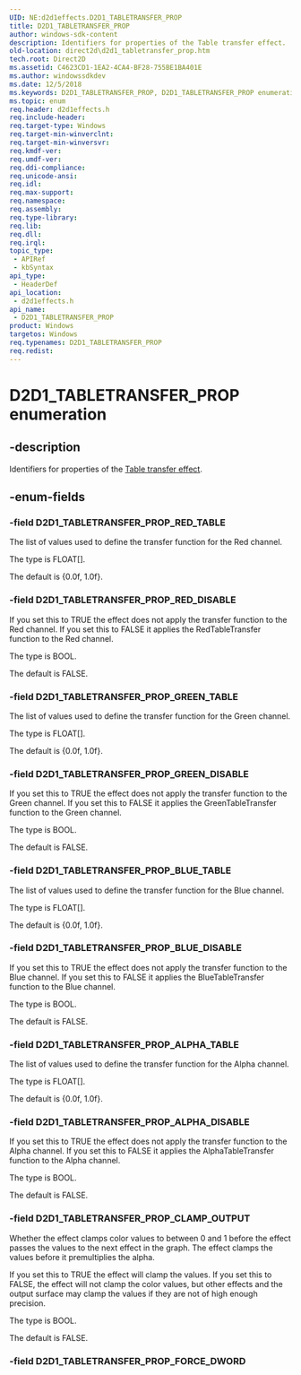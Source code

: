 ```yaml
---
UID: NE:d2d1effects.D2D1_TABLETRANSFER_PROP
title: D2D1_TABLETRANSFER_PROP
author: windows-sdk-content
description: Identifiers for properties of the Table transfer effect.
old-location: direct2d\d2d1_tabletransfer_prop.htm
tech.root: Direct2D
ms.assetid: C4623CD1-1EA2-4CA4-BF28-755BE1BA401E
ms.author: windowssdkdev
ms.date: 12/5/2018
ms.keywords: D2D1_TABLETRANSFER_PROP, D2D1_TABLETRANSFER_PROP enumeration [Direct2D], D2D1_TABLETRANSFER_PROP_ALPHA_DISABLE, D2D1_TABLETRANSFER_PROP_ALPHA_TABLE, D2D1_TABLETRANSFER_PROP_BLUE_DISABLE, D2D1_TABLETRANSFER_PROP_BLUE_TABLE, D2D1_TABLETRANSFER_PROP_CLAMP_OUTPUT, D2D1_TABLETRANSFER_PROP_GREEN_DISABLE, D2D1_TABLETRANSFER_PROP_GREEN_TABLE, D2D1_TABLETRANSFER_PROP_RED_DISABLE, D2D1_TABLETRANSFER_PROP_RED_TABLE, d2d1effects/D2D1_TABLETRANSFER_PROP, d2d1effects/D2D1_TABLETRANSFER_PROP_ALPHA_DISABLE, d2d1effects/D2D1_TABLETRANSFER_PROP_ALPHA_TABLE, d2d1effects/D2D1_TABLETRANSFER_PROP_BLUE_DISABLE, d2d1effects/D2D1_TABLETRANSFER_PROP_BLUE_TABLE, d2d1effects/D2D1_TABLETRANSFER_PROP_CLAMP_OUTPUT, d2d1effects/D2D1_TABLETRANSFER_PROP_GREEN_DISABLE, d2d1effects/D2D1_TABLETRANSFER_PROP_GREEN_TABLE, d2d1effects/D2D1_TABLETRANSFER_PROP_RED_DISABLE, d2d1effects/D2D1_TABLETRANSFER_PROP_RED_TABLE, direct2d.d2d1_tabletransfer_prop
ms.topic: enum
req.header: d2d1effects.h
req.include-header: 
req.target-type: Windows
req.target-min-winverclnt: 
req.target-min-winversvr: 
req.kmdf-ver: 
req.umdf-ver: 
req.ddi-compliance: 
req.unicode-ansi: 
req.idl: 
req.max-support: 
req.namespace: 
req.assembly: 
req.type-library: 
req.lib: 
req.dll: 
req.irql: 
topic_type:
 - APIRef
 - kbSyntax
api_type:
 - HeaderDef
api_location:
 - d2d1effects.h
api_name:
 - D2D1_TABLETRANSFER_PROP
product: Windows
targetos: Windows
req.typenames: D2D1_TABLETRANSFER_PROP
req.redist: 
---
```


# D2D1_TABLETRANSFER_PROP enumeration


## -description


Identifiers for properties of the <a href="https://msdn.microsoft.com/FB426909-3C91-4709-9E3A-E45C7AE345A3">Table transfer effect</a>.
        


## -enum-fields




### -field D2D1_TABLETRANSFER_PROP_RED_TABLE

The list of values used to define the transfer function for the Red channel.
            

The type is FLOAT[].

The default is {0.0f, 1.0f}.


### -field D2D1_TABLETRANSFER_PROP_RED_DISABLE

If you set this to TRUE the effect does not apply the transfer function to the Red channel.
            If you set this to FALSE it applies the RedTableTransfer function to the Red channel.
            

The type is BOOL.

The default is FALSE.


### -field D2D1_TABLETRANSFER_PROP_GREEN_TABLE

The list of values used to define the transfer function for the Green channel.
            

The type is FLOAT[].

The default is {0.0f, 1.0f}.


### -field D2D1_TABLETRANSFER_PROP_GREEN_DISABLE

If you set this to TRUE the effect does not apply the transfer function to the Green channel.
            If you set this to FALSE it applies the GreenTableTransfer function to the Green channel.
            

The type is BOOL.

The default is FALSE.


### -field D2D1_TABLETRANSFER_PROP_BLUE_TABLE

The list of values used to define the transfer function for the Blue channel.
            

The type is FLOAT[].

The default is {0.0f, 1.0f}.


### -field D2D1_TABLETRANSFER_PROP_BLUE_DISABLE

If you set this to TRUE the effect does not apply the transfer function to the Blue channel.
            If you set this to FALSE it applies the BlueTableTransfer function to the Blue channel.
            

The type is BOOL.

The default is FALSE.


### -field D2D1_TABLETRANSFER_PROP_ALPHA_TABLE

The list of values used to define the transfer function for the Alpha channel.
            

The type is FLOAT[].

The default is {0.0f, 1.0f}.


### -field D2D1_TABLETRANSFER_PROP_ALPHA_DISABLE

If you set this to TRUE the effect does not apply the transfer function to the Alpha channel.
            If you set this to FALSE it applies the AlphaTableTransfer function to the Alpha channel.
            

The type is BOOL.

The default is FALSE.


### -field D2D1_TABLETRANSFER_PROP_CLAMP_OUTPUT

Whether the effect clamps color values to between 0 and 1 before the effect passes the values to the next effect in the graph. The effect clamps the values before it premultiplies the alpha.
            

If you set this to TRUE the effect will clamp the values. If you set this to FALSE, the effect will not clamp the color values, 
            but other effects and the output surface may clamp the values if they are not of high enough precision.

The type is BOOL.

The default is FALSE.


### -field D2D1_TABLETRANSFER_PROP_FORCE_DWORD



